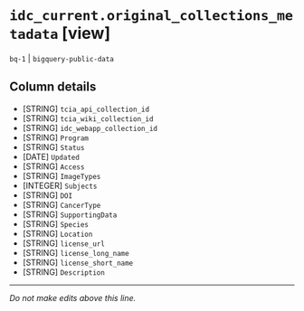# `idc_current.original_collections_metadata` [view]
`bq-1` | `bigquery-public-data`

## Column details
* [STRING]    `tcia_api_collection_id`
* [STRING]    `tcia_wiki_collection_id`
* [STRING]    `idc_webapp_collection_id`
* [STRING]    `Program`
* [STRING]    `Status`
* [DATE]      `Updated`
* [STRING]    `Access`
* [STRING]    `ImageTypes`
* [INTEGER]   `Subjects`
* [STRING]    `DOI`
* [STRING]    `CancerType`
* [STRING]    `SupportingData`
* [STRING]    `Species`
* [STRING]    `Location`
* [STRING]    `license_url`
* [STRING]    `license_long_name`
* [STRING]    `license_short_name`
* [STRING]    `Description`

-------------------------------------------------------------------------------
*Do not make edits above this line.*
